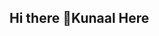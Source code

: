 ## Hi there 👋Kunaal Here 
<!--


<a href="https://github.com/devxb/gitanimals">
  <img
    src="https://render.gitanimals.org/lines/kunaldvl"
    width="600"
    height="125"
  />
</a>

  
